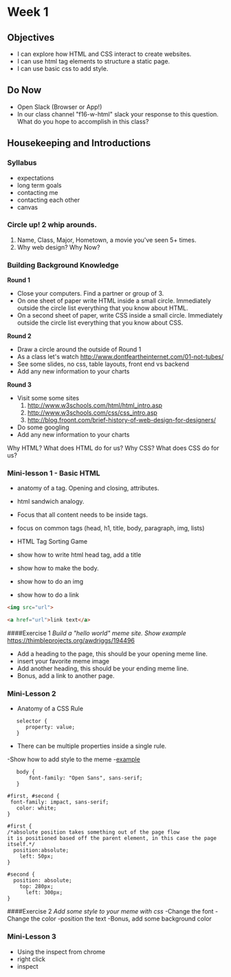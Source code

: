 # Week 1

## Objectives
- I can explore how HTML and CSS interact to create websites.
- I can use html tag elements to structure a static page.
- I can use basic css to add style.

## Do Now
- Open Slack (Browser or App!)
- In our class channel "f16-w-html" slack your response to this question. What do you hope to accomplish in this class? 

## Housekeeping and Introductions
### Syllabus
- expectations
- long term goals
- contacting me
- contacting each other
- canvas

### Circle up! 2 whip arounds.
1. Name, Class, Major, Hometown, a movie you've seen 5+ times. 
2. Why web design? Why Now?

### Building Background Knowledge
**Round 1**
- Close your computers. Find a partner or group of 3. 
- On one sheet of paper write HTML inside a small circle. Immediately outside the circle list everything that you know about HTML.
- On a second sheet of paper, write CSS inside a small circle. Immediately outside the circle list everything that you know about CSS.

**Round 2**
- Draw a circle around the outside of Round 1
- As a class let's watch http://www.dontfeartheinternet.com/01-not-tubes/
- See some slides, no css, table layouts, front end vs backend
- Add any new information to your charts

**Round 3**
- Visit some some sites
	1. http://www.w3schools.com/html/html_intro.asp
	2. http://www.w3schools.com/css/css_intro.asp
	3. http://blog.froont.com/brief-history-of-web-design-for-designers/
- Do some googling
- Add any new information to your charts

Why HTML? What does HTML do for us?
Why CSS? What does CSS do for us?

### Mini-lesson 1 - Basic HTML
- anatomy of a tag. Opening and closing, attributes.
- html sandwich analogy.
- Focus that all content needs to be inside tags.
- focus on common tags (head, h1, title, body, paragraph, img, lists)

- HTML Tag Sorting Game

- show how to write html head tag, add a title
- show how to make the body.
- show how to do an img
- show how to do a link
```html
<img src="url">
```
```html
<a href="url">link text</a>
```

####Exercise 1 
*Build a "hello world" meme site. Show example*
https://thimbleprojects.org/awdriggs/194496
- Add a heading to the page, this should be your opening meme line. 
- insert your favorite meme image
- Add another heading, this should be your ending meme line.
- Bonus, add a link to another page.

### Mini-Lesson 2
- Anatomy of a CSS Rule
```
   selector {
      property: value;
   }
```
- There can be multiple properties inside a single rule.

-Show how to add style to the meme
-[example](https://thimbleprojects.org/awdriggs/194501)
```
   body {
       font-family: "Open Sans", sans-serif;
   }

#first, #second {
 font-family: impact, sans-serif;
   color: white;
}

#first {
/*absolute position takes something out of the page flow
it is positioned based off the parent element, in this case the page itself.*/
  position:absolute;
    left: 50px;
}

#second {
  position: absolute;
    top: 280px;
      left: 300px;
}
```
####Exercise 2
*Add some style to your meme with css*
-Change the font
-Change the color
-position the text
-Bonus, add some background color

### Mini-Lesson 3
- Using the inspect from chrome 
- right click
- inspect 

